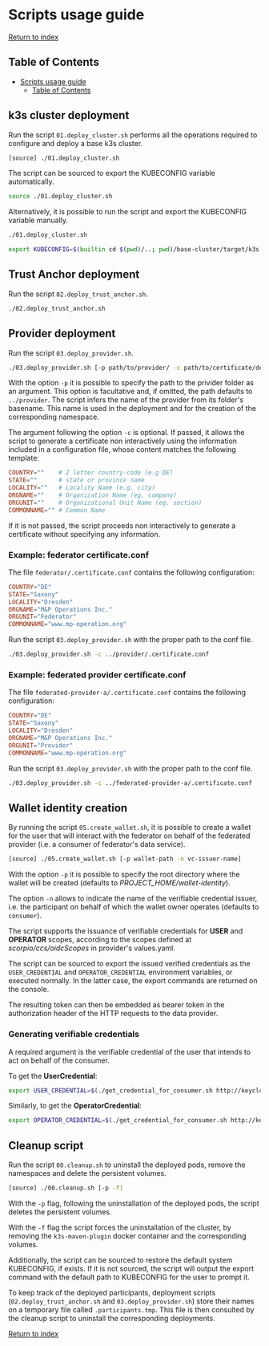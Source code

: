 # Scripts usage guide

[Return to index](../README.MD)

## Table of Contents

- [Scripts usage guide](#scripts-usage-guide)
  - [Table of Contents](#table-of-contents)

## k3s cluster deployment

Run the script `01.deploy_cluster.sh` performs all the operations required to configure and deploy a base k3s cluster.

```bash
[source] ./01.deploy_cluster.sh
```

The script can be sourced to export the KUBECONFIG variable automatically.

```bash
source ./01.deploy_cluster.sh
```

Alternatively, it is possible to run the script and export the KUBECONFIG variable manually.

```bash
./01.deploy_cluster.sh

export KUBECONFIG=$(builtin cd $(pwd)/..; pwd)/base-cluster/target/k3s.yaml
```

## Trust Anchor deployment

Run the script `02.deploy_trust_anchor.sh`.

```bash
./02.deploy_trust_anchor.sh
```

## Provider deployment

Run the script `03.deploy_provider.sh`.

```bash
./03.deploy_provider.sh [-p path/to/provider/ -c path/to/certificate/details/]
```

With the option `-p` it is possible to specify the path to the privider folder as an argument. This option is facultative and, if omitted, the path defaults to `../provider`.
The script infers the name of the provider from its folder's basename. This name is used in the deployment and for the creation of the corresponding namespace.

The argument following the option `-c` is optional. If passed, it allows the script to generate a certificate non interactively using the information included in a configuration file, whose content matches the following template:

```conf
COUNTRY=""    # 2 letter country-code (e.g DE)
STATE=""      # state or province name
LOCALITY=""   # Locality Name (e.g. city)
ORGNAME=""    # Organization Name (eg, company)
ORGUNIT=""    # Organizational Unit Name (eg. section)
COMMONNAME="" # Common Name
```

If it is not passed, the script proceeds non interactively to generate a certificate without specifying any information.

### Example: federator certificate.conf

The file `federator/.certificate.conf` contains the following configuration:

```conf
COUNTRY="DE"
STATE="Saxony"
LOCALITY="Dresden"
ORGNAME="M&P Operations Inc."
ORGUNIT="Federator"
COMMONNAME="www.mp-operation.org"
```

Run the script `03.deploy_provider.sh` with the proper path to the conf file.

```bash
./03.deploy_provider.sh -c ../provider/.certificate.conf
```

### Example: federated provider certificate.conf

The file `federated-provider-a/.certificate.conf` contains the following configuration:

```conf
COUNTRY="DE"
STATE="Saxony"
LOCALITY="Dresden"
ORGNAME="M&P Operations Inc."
ORGUNIT="Provider"
COMMONNAME="www.mp-operation.org"
```

Run the script `03.deploy_provider.sh` with the proper path to the conf file.

```bash
./03.deploy_provider.sh -c ../federated-provider-a/.certificate.conf
```

## Wallet identity creation

By running the script `05.create_wallet.sh`, it is possible to create a wallet for the user that will interact with the federator on behalf of the federated provider (i.e. a consumer of federator's data service).

```bash
[source] ./05.create_wallet.sh [-p wallet-path -n vc-issuer-name]
```

With the option `-p` it is possible to specify the root directory where the wallet will be created (defaults to *PROJECT_HOME/wallet-identity*).

The option `-n` allows to indicate the name of the verifiable credential issuer, i.e. the participant on behalf of which the wallet owner operates (defaults to `consumer`).

The script supports the issuance of verifiable credentials for **USER** and **OPERATOR** scopes, according to the scopes defined at *scorpio/ccs/oidcScopes* in provider's values.yaml.

The script can be sourced to export the issued verified credentials as the `USER_CREDENTIAL` and `OPERATOR_CREDENTIAL` environment variables, or executed normally. In the latter case, the export commands are returned on the console.

The resulting token can then be embedded as bearer token in the authorization header of the HTTP requests to the data provider.

### Generating verifiable credentials

A required argument is the verifiable credential of the user that intends to act on behalf of the consumer.

To get the **UserCredential**:

```bash
export USER_CREDENTIAL=$(./get_credential_for_consumer.sh http://keycloak-federated-provider-a.127.0.0.1.nip.io:8080 user-credential); echo ${USER_CREDENTIAL}
```

Similarly, to get the **OperatorCredential**:

```bash
export OPERATOR_CREDENTIAL=$(./get_credential_for_consumer.sh http://keycloak-federated-provider-a.127.0.0.1.nip.io:8080 operator-credential); echo ${OPERATOR_CREDENTIAL}
```

## Cleanup script

Run the script `00.cleanup.sh` to uninstall the deployed pods, remove the namespaces and delete the persistent volumes.

```bash
[source] ./00.cleanup.sh [-p -f]
```

With the `-p` flag, following the uninstallation of the deployed pods, the script deletes the persistent volumes.

With the `-f` flag the script forces the uninstallation of the cluster, by removing the `k3s-maven-plugin` docker container and the corresponding volumes.

Additionally, the script can be sourced to restore the default system KUBECONFIG, if exists. If it is not sourced, the script will output the export command with the default path to KUBECONFIG for the user to prompt it.

To keep track of the deployed participants, deployment scripts (`02.deploy_trust_anchor.sh` and `03.deploy_provider.sh`) store their names on a temporary file called `.participants.tmp`. This file is then consulted by the cleanup script to uninstall the corresponding deployments.

[Return to index](../README.MD)
